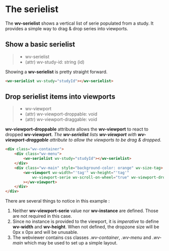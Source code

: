 # The serielist

The **wv-serielist** shows a vertical list of serie populated from a study. It provides a simple way to drag & drop series into viewports.

## Show a basic serielist

> - wv-serielist
> - (attr) wv-study-id: string (id)

Showing a **wv-serielist** is pretty straight forward.

```html
<wv-serielist wv-study="studyId"></wv-serielist>
```


## Drop serielist items into viewports

> - wv-viewport
> - (attr) wv-viewport-droppable: void
> - (attr) wv-viewport-draggable: void

**wv-viewport-droppable** attribute allows the **wv-viewport** to react to dropped **wv-viewport**.
_The **wv-serielist** lists **wv-viewport** with **wv-viewport-draggable** attribute to allow the viewports to be drag & dropped._

```html
<div class="wv-container">
    <div class="wv-menu">
        <wv-serielist wv-study="studyId"></wv-serielist>
    </div>
    <div class="wv-main" style="background-color: orange" wv-size-tag>
        <wv-viewport wv-width="'tag'" wv-height="'tag'" 
            wv-viewport-serie wv-scroll-on-wheel="true" wv-viewport-droppable
        ></wv-viewport>
    </div>
</div>
```

There are several things to notice in this example :

1. Neither **wv-viewport-serie** value nor **wv-instance** are defined. Those are not required in this case.
2. Since no instance is provided to the viewport, it is *imperative* to define **wv-width** and **wv-height**. When not defined, the dropzone size will be 0px x 0px and will be unusable.
3. The webviewer contains css classes *.wv-container*, *.wv-menu* and *.wv-main* which may be used to set up a simple layout.